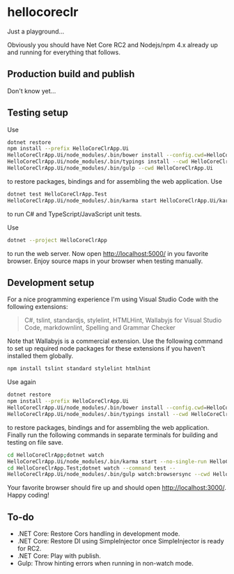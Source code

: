 # hellocoreclr

Just a playground...

Obviously you should have Net Core RC2 and Nodejs/npm 4.x already up and running for everything that follows.

## Production build and publish

Don't know yet...

## Testing setup

Use

```bash
dotnet restore
npm install --prefix HelloCoreClrApp.Ui
HelloCoreClrApp.Ui/node_modules/.bin/bower install --config.cwd=HelloCoreClrApp.Ui
HelloCoreClrApp.Ui/node_modules/.bin/typings install --cwd HelloCoreClrApp.Ui
HelloCoreClrApp.Ui/node_modules/.bin/gulp --cwd HelloCoreClrApp.Ui
```

to restore packages, bindings and for assembling the web application. Use

```bash
dotnet test HelloCoreClrApp.Test
HelloCoreClrApp.Ui/node_modules/.bin/karma start HelloCoreClrApp.Ui/karma.conf.js
```

to run C# and TypeScript/JavaScript unit tests.

Use

```bash
dotnet --project HelloCoreClrApp
```

to run the web server. Now open <http://localhost:5000/> in you favorite browser. Enjoy source maps in your browser when testing manually.

## Development setup

For a nice programming experience I'm using Visual Studio Code with the following extensions:
> C#, tslint, standardjs, stylelint, HTMLHint, Wallabyjs for Visual Studio Code, markdownlint, Spelling and Grammar Checker

Note that Wallabyjs is a commercial extension.
Use the following command to set up required node packages for these extensions if you haven't installed them globally.

```bash
npm install tslint standard stylelint htmlhint
```

Use again

```bash
dotnet restore
npm install --prefix HelloCoreClrApp.Ui
HelloCoreClrApp.Ui/node_modules/.bin/bower install --config.cwd=HelloCoreClrApp.Ui
HelloCoreClrApp.Ui/node_modules/.bin/typings install --cwd HelloCoreClrApp.Ui
```

to restore packages, bindings and for assembling the web application. Finally run the following commands in separate terminals for building and testing on file save.

```bash
cd HelloCoreClrApp;dotnet watch
HelloCoreClrApp.Ui/node_modules/.bin/karma start --no-single-run HelloCoreClrApp.Ui/karma.conf.js
cd HelloCoreClrApp.Test;dotnet watch --command test --
HelloCoreClrApp.Ui/node_modules/.bin/gulp watch:browsersync --cwd HelloCoreClrApp.Ui
```

Your favorite browser should fire up and should open <http://localhost:3000/>. Happy coding!

## To-do

- .NET Core: Restore Cors handling in development mode.
- .NET Core: Restore DI using SimpleInjector once SimpleInjector is ready for RC2.
- .NET Core: Play with publish.
- Gulp: Throw hinting errors when running in non-watch mode.
